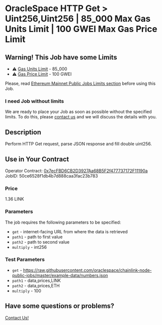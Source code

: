 # OracleSpace HTTP Get > Uint256,Uint256 | 85_000 Max Gas Units Limit | 100 GWEI Max Gas Price Limit

## Warning! This Job have some Limits

- ⚠️ [Gas Units Limit](../README.md#attention-public-jobs-have-some-limits-in-this-network) - 85_000
- ⚠️ [Gas Price Limit](../README.md#attention-public-jobs-have-some-limits-in-this-network) - 100 GWEI

Please, read [Ethereum Mainnet Public Jobs Limits section]("../../../README.md#attention-public-jobs-have-some-limits-in-this-network") before using this Job.

### I need Job without limits

We are ready to place your Job as soon as possible without the specified limits. To do this, please [contact us](https://github.com/oraclespace/chainlink-node-public-jobs#contact-us) and we will discuss the details with you.

## Description

Perform HTTP Get request, parse JSON response and fill double uint256.

## Use in Your Contract

Operator Contract: [0x7ecFBD6CB2D3927Aa68B5F2f477737172F11190a](https://etherscan.io/address/0x7ecFBD6CB2D3927Aa68B5F2f477737172F11190a)  
JobID: 50ce6528f1db4b7d888caa3fac23b783

### Price

1.36 LINK

### Parameters

The job requires the following parameters to be specified:

* `get` - internet-facing URL from where the data is retrieved
* `path1` - path to first value
* `path2` - path to second value
* `multiply` - int256

### Test Parameters

* `get` - https://raw.githubusercontent.com/oraclespace/chainlink-node-public-jobs/master/example-data/numbers.json
* `path1` - data,prices,LINK
* `path2` - data,prices,ETH
* `multiply` - 100

## Have some questions or problems?

[Contact Us!](https://github.com/oraclespace/chainlink-node-public-jobs#contact-us)
